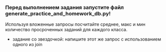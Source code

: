 ### Перед выполнением задания запустите файл generate_practice_and_homework_db.py!

Используя вложенные запросы посчитайте среднее, макс и мин количество просроченных заданий для каждого класса.

* задание со звездочкой: напишите этот же запрос с использованием одного из join
